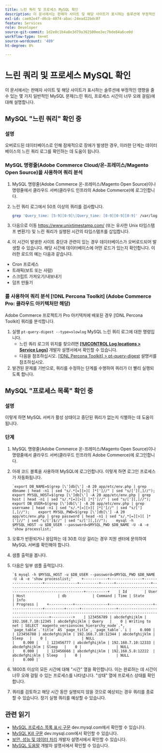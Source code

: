 ```yaml
---
title: 느린 쿼리 및 프로세스 MySQL 확인
description: 이 문서에서는 판매자 사이트 및 해당 사이트가 표시하는 솔루션에 부정적인 영향을 줄 수 있는 몇 가지 일반적인 MySQL 문제(느린 쿼리, 프로세스 시간이 너무 오래 걸림)에 대해 설명합니다.
exl-id: cae02e4f-d8cb-4074-abac-24ead22bdc07
feature: Services
role: Developer
source-git-commit: 1d2e0c1b4a8e3d79a362500ee3ec7bde84a6ce0d
workflow-type: tm+mt
source-wordcount: '489'
ht-degree: 0%

---
```


# 느린 쿼리 및 프로세스 MySQL 확인

이 문서에서는 판매자 사이트 및 해당 사이트가 표시하는 솔루션에 부정적인 영향을 줄 수 있는 몇 가지 일반적인 MySQL 문제(느린 쿼리, 프로세스 시간이 너무 오래 걸림)에 대해 설명합니다.

## MySQL &quot;느린 쿼리&quot; 확인 중

### 설명

오버로드된 데이터베이스로 인해 잠재적으로 장애가 발생한 경우, 이러한 단계는 데이터베이스의 느린 쿼리 로그를 확인하는 데 도움이 됩니다.

### MySQL 명령줄(Adobe Commerce Cloud/온-프레미스/Magento Open Source)을 사용하여 쿼리 분석

1. MySQL 명령줄(Adobe Commerce 온-프레미스/Magento Open Source)이나 명령줄에서 클라우드 서버(클라우드 인프라의 Adobe Commerce)에 로그인합니다.
1. 느린 쿼리 로그에서 50초 이상의 쿼리를 검사합니다.

   ```bash
   grep 'Query_time: [5-9][0-9]\|Query_time: [0-9][0-9][0-9]' /var/log/mysql/mysql-slow.log -A 3
   ```

1. 다음으로 이동 <https://www.unixtimestamp.com/> (또는 유사한 Unix 타임스탬프 변환기) 및 느린 쿼리가 실행된 시간의 타임스탬프를 삽입합니다.
1. 이 시간이 발생한 사이트 중단과 관련이 있는 경우 데이터베이스가 오버로드되어 발생할 수 있습니다. 해당 시간에 데이터베이스에 어떤 로드가 있는지 확인합니다. 이러한 로드의 예는 다음과 같습니다.

* Cron 프로세스
* 트래픽(보트 또는 사람)
* 스크립트 가져오기/내보내기
* 덤프 만들기


### 를 사용하여 쿼리 분석 [!DNL Percona Toolkit] (Adobe Commerce Pro: 클라우드 아키텍처만 해당)

Adobe Commerce 프로젝트가 Pro 아키텍처에 배포된 경우 [!DNL Percona Toolkit] 쿼리를 분석합니다.

1. 실행 `pt-query-digest --type=slowlog` MySQL 느린 쿼리 로그에 대한 명령입니다.
   * 느린 쿼리 로그의 위치를 찾으려면 **[[!UICONTROL Log locations > Service Logs]](https://experienceleague.adobe.com/docs/commerce-cloud-service/user-guide/develop/test/log-locations.html)** 개발자 설명서에서 확인할 수 있습니다.
   * 다음을 참조하십시오. [[!DNL Percona Toolkit] > pt-query-digest](https://www.percona.com/doc/percona-toolkit/LATEST/pt-query-digest.html#pt-query-digest) 설명서를 참조하십시오.
1. 발견된 문제를 기반으로, 쿼리를 수정하는 단계를 수행하여 쿼리가 더 빨리 실행되도록 합니다.

## MySQL &quot;프로세스 목록&quot; 확인 중

### 설명

이렇게 하면 MySQL 서버가 활성 상태이고 중단된 쿼리가 없는지 식별하는 데 도움이 됩니다.

### 단계

1. MySQL 명령줄(Adobe Commerce 온-프레미스/Magento Open Source)이나 명령줄에서 클라우드 서버(클라우드 인프라의 Adobe Commerce)에 로그인합니다.
1. 아래 코드 블록을 사용하여 MySQL에 로그인합니다. 이렇게 하면 로그인 프로세스가 자동화됩니다.

   ```MySQL
   `export DB_NAME=$(grep [\']db[\'] -A 20 app/etc/env.php | grep dbname | head -n1 | sed "s/.*[=][>][ ]*[']//" | sed "s/['][,]//");    export MYSQL_HOST=$(grep [\']db[\'] -A 20 app/etc/env.php | grep host | head -n1 | sed "s/.*[=][>][ ]*[']//" | sed "s/['][,]//");    export DB_USER=$(grep [\']db[\'] -A 20 app/etc/env.php | grep username | head -n1 | sed "s/.*[=][>][ ]*[']//" | sed "s/['][,]//");    export MYSQL_PWD=$(grep [\']db[\'] -A 20 app/etc/env.php | grep password | head -n1 | sed "s/.*[=][>][ ]*[']//" | sed "s/[']$//" | sed "s/['][,]//");    mysql -h $MYSQL_HOST -u $DB_USER --password=$MYSQL_PWD $DB_NAME -U -A -e 'show processlist;`
   ```

1. 오류가 반환되거나 응답하는 데 30초 이상 걸리는 경우 지원 센터에 문의하여 MySQL 서버를 확인해야 합니다.
1. 샘플 출력을 봅니다.

1. 다음은 일부 샘플 출력입니다.

   ```MySQL
   `$ mysql -h $MYSQL_HOST -u $DB_USER --password=$MYSQL_PWD $DB_NAME -U -A -e 'show processlist;'    +-----------+---------------+--------------------+---------------+---------+------+----------------+------------------------------------------------------------------------------------------------------+----------+    | Id        | User          | Host               | db            | Command | Time | State          | Info                                                                                                 | Progress |    +-----------+---------------+--------------------+---------------+---------+------+----------------+------------------------------------------------------------------------------------------------------+----------+    | 123456789 | abcdefghijklm | 192.168.7.10:12345 | abcdefghijklm | Query   |    0 | Writing to net | SELECT `magento_versionscms_hierarchy_node`.*, `page_table`.`title` AS `page_title`, `page_table`.`i |    0.000 |    | 123456788 | abcdefghijklm | 192.168.7.10:12344 | abcdefghijklm | Sleep   |    0 |                | NULL                                                                                                 |    0.000 |    | 123456777 | abcdefghijklm | 192.168.7.10:12333 | abcdefghijklm | Sleep   |    0 |                | NULL                                                                                                 |    0.000 |    | 123456666 | abcdefghijklm | 192.168.5.8:12222  | abcdefghijklm | Sleep   |    0 |                | NULL                                                                                                 |    0.000 |`
   ```

1. 1800초 이상의 모든 시간에 대해 &quot;시간&quot; 열을 확인합니다. 이는 완료하는 데 시간이 너무 오래 걸릴 수 있는 프로세스를 나타냅니다. &quot;상태&quot; 열에 프로세스 상태를 확인합니다.
1. 쿼리를 검토하고 해당 시간 동안 실행되지 않을 것으로 예상되는 경우 쿼리를 종료할 수 있습니다. 장기 실행 쿼리를 예상할 수 있습니다.


## 관련 읽기

* [MySQL 프로세스 목록 표시 구문](https://dev.mysql.com/doc/refman/8.0/en/show-processlist.html) dev.mysql.com에서 확인할 수 있습니다.
* [MySQL Kill 구문](https://dev.mysql.com/doc/refman/8.0/en/kill.html) dev.mysql.com에서 확인할 수 있습니다.
* [보안, 성능 및 데이터 처리](https://devdocs.magento.com/guides/v2.3/ext-best-practices/extension-coding/security-performance-data-bp.html) 개발자 설명서에서 확인할 수 있습니다.
* [MySQL 도움말](https://devdocs.magento.com/guides/v2.3/install-gde/prereq/mysql.html) 개발자 설명서에서 확인할 수 있습니다.
